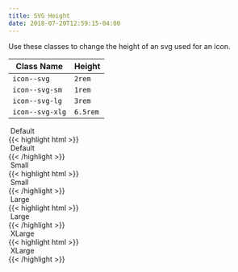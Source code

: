 ```yaml
---
title: SVG Height
date: 2018-07-20T12:59:15-04:00
---
```


Use these classes to change the height of an svg used for an icon.

| Class Name         | Height   |
| ------------------ | -------- |
| `icon--svg`        | `2rem`   |
| `icon--svg-sm`  | `1rem`   |
| `icon--svg-lg`  | `3rem`   |
| `icon--svg-xlg` | `6.5rem` |


<div>
    <img class="icon--svg mr-2" src="/images/getting-started.svg" alt="">
    Default
</div>
<div class="mt-4 mb-4">
{{< highlight html >}}
<div>
    <img class="icon--svg mr-2" src="/images/getting-started.svg" alt="">
    Default
</div>
{{< /highlight >}}
</div>
<div>
    <img class="icon--svg-small mr-2" src="/images/getting-started.svg" alt="">
    Small
</div>
<div class="mt-4 mb-4">
{{< highlight html >}}
<div>
    <img class="icon--svg-sm mr-2" src="/images/getting-started.svg" alt="">
    Small
</div>
{{< /highlight >}}
</div>
<div>
    <img class="icon--svg-large mr-2" src="/images/getting-started.svg" alt="">
    Large
</div>
<div class="mt-4 mb-4">
{{< highlight html >}}
<div>
    <img class="icon--svg-lg mr-2" src="/images/getting-started.svg" alt="">
    Large
</div>
{{< /highlight >}}
</div>
<div>
    <img class="icon--svg-xlarge mr-2" src="/images/getting-started.svg" alt="">
    XLarge
</div>
<div class="mt-4 mb-4">
{{< highlight html >}}
<div>
    <img class="icon--svg-xlg mr-2" src="/images/getting-started.svg" alt="">
    XLarge
</div>
{{< /highlight >}}
</div>